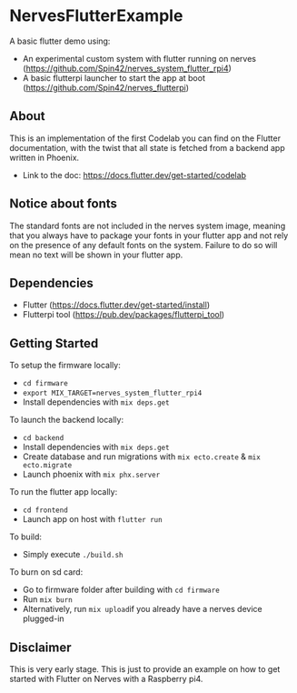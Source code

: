 # NervesFlutterExample

A basic flutter demo using:
- An experimental custom system with flutter running on nerves (https://github.com/Spin42/nerves_system_flutter_rpi4)
- A basic flutterpi launcher to start the app at boot (https://github.com/Spin42/nerves_flutterpi)

## About
This is an implementation of the first Codelab you can find on the Flutter documentation, with the twist that all state is fetched from a backend app written in Phoenix.
  * Link to the doc: https://docs.flutter.dev/get-started/codelab

## Notice about fonts
The standard fonts are not included in the nerves system image, meaning that you always have to package your fonts in your flutter app and not rely on the presence of any default fonts on the system. Failure to do so will mean no text will be shown in your flutter app.

## Dependencies
  * Flutter (https://docs.flutter.dev/get-started/install)
  * Flutterpi tool (https://pub.dev/packages/flutterpi_tool)

## Getting Started

To setup the firmware locally:
  * `cd firmware`
  * `export MIX_TARGET=nerves_system_flutter_rpi4`
  * Install dependencies with `mix deps.get`

To launch the backend locally:
  * `cd backend`
  * Install dependencies with `mix deps.get`
  * Create database and run migrations with `mix ecto.create` & `mix ecto.migrate`
  * Launch phoenix with `mix phx.server`

To run the flutter app locally:
  * `cd frontend`
  * Launch app on host with `flutter run`

To build:
  * Simply execute `./build.sh`

To burn on sd card:
  * Go to firmware folder after building with `cd firmware`
  * Run `mix burn`
  * Alternatively, run `mix upload`if you already have a nerves device plugged-in

## Disclaimer

This is very early stage. This is just to provide an example on how to get started with Flutter on Nerves with a Raspberry pi4.
